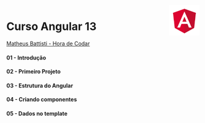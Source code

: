  <img src="angular.png" with="80" height="80" align="right">
<!-- https://angular.io/presskit-->

# Curso Angular 13 
<a href="https://www.youtube.com/playlist?list=PLnDvRpP8Bnex2GQEN0768_AxZg_RaIGmw">Matheus Battisti - Hora de Codar</a>

#### 01 - Introdução
#### 02 - Primeiro Projeto
#### 03 - Estrutura do Angular
#### 04 - Criando componentes
#### 05 - Dados no template


